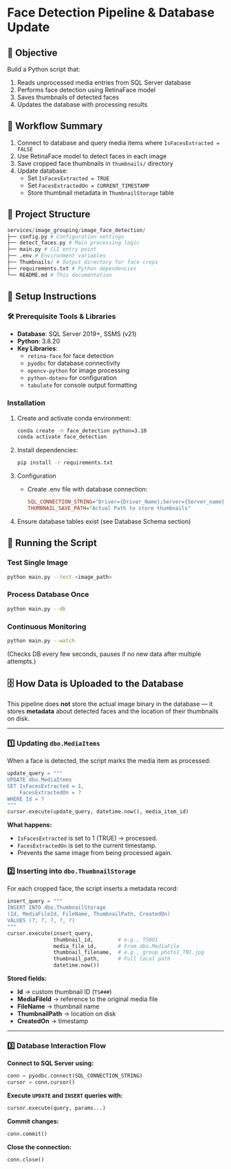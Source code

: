 # Face Detection Pipeline & Database Update

## 🎯 Objective
Build a Python script that:
1. Reads unprocessed media entries from SQL Server database
2. Performs face detection using RetinaFace model
3. Saves thumbnails of detected faces
4. Updates the database with processing results

## 🔄 Workflow Summary
1. Connect to database and query media items where `IsFacesExtracted = FALSE`
2. Use RetinaFace model to detect faces in each image
3. Save cropped face thumbnails in `thumbnails/` directory
4. Update database:
   - Set `IsFacesExtracted = TRUE`
   - Set `FacesExtractedOn = CURRENT_TIMESTAMP`
   - Store thumbnail metadata in `ThumbnailStorage` table

## 📂 Project Structure
```python
services/image_grouping/image_face_detection/
├── config.py # Configuration settings
├── detect_faces.py # Main processing logic
├── main.py # CLI entry point
├── .env # Environment variables
├── Thumbnails/ # Output directory for face crops
├── requirements.txt # Python dependencies
└── README.md # This documentation
```

## 🚀 Setup Instructions

### 🛠️ Prerequisite Tools & Libraries
- **Database**: SQL Server 2019+, SSMS (v21)
- **Python**: 3.8.20
- **Key Libraries**:
  - `retina-face` for face detection
  - `pyodbc` for database connectivity
  - `opencv-python` for image processing
  - `python-dotenv` for configuration
  - `tabulate` for console output formatting

### Installation
1. Create and activate conda environment:
   ```bash
   conda create -n face_detection python=3.10
   conda activate face_detection
   ```
2. Install dependencies:
    ```bash
    pip install -r requirements.txt
    ```
3. Configuration
    - Create .env file with database connection:

        ```ini
        SQL_CONNECTION_STRING="Driver={Driver_Name};Server={Server_name};Database=MetaData;Encrypt=no;TrustServerCertificate=no;"
        THUMBNAIL_SAVE_PATH="Actual Path to store thumbnails"
        ```

4. Ensure database tables exist (see Database Schema section)

## 🚀 Running the Script

### Test Single Image
```bash
python main.py --test <image_path>
```

### Process Database Once
```bash
python main.py --db
```

### Continuous Monitoring
```bash
python main.py --watch
```

(Checks DB every few seconds, pauses if no new data after multiple attempts.)


## 🗄️ How Data is Uploaded to the Database

This pipeline does **not** store the actual image binary in the database — it stores **metadata** about detected faces and the location of their thumbnails on disk.

---

### 1️⃣ Updating `dbo.MediaItems`

When a face is detected, the script marks the media item as processed:

```python
update_query = """
UPDATE dbo.MediaItems 
SET IsFacesExtracted = 1,
    FacesExtractedOn = ?
WHERE Id = ?
"""
cursor.execute(update_query, datetime.now(), media_item_id)
```

**What happens:**

- `IsFacesExtracted` is set to 1 (TRUE) → processed.
- `FacesExtractedOn` is set to the current timestamp.
- Prevents the same image from being processed again.

### 2️⃣ Inserting into `dbo.ThumbnailStorage`

For each cropped face, the script inserts a metadata record:

```python
insert_query = """
INSERT INTO dbo.ThumbnailStorage 
(Id, MediaFileId, FileName, ThumbnailPath, CreatedOn)
VALUES (?, ?, ?, ?, ?)
"""
cursor.execute(insert_query,
               thumbnail_id,        # e.g., TS001
               media_file_id,       # From dbo.MediaFile
               thumbnail_filename,  # e.g., group_photo1_TN1.jpg
               thumbnail_path,      # Full local path
               datetime.now())
```

**Stored fields:**

- **Id** → custom thumbnail ID (`TS###`)
- **MediaFileId** → reference to the original media file
- **FileName** → thumbnail name
- **ThumbnailPath** → location on disk
- **CreatedOn** → timestamp

---

### 3️⃣ Database Interaction Flow

**Connect to SQL Server using:**
```python
conn = pyodbc.connect(SQL_CONNECTION_STRING)
cursor = conn.cursor()
```

**Execute `UPDATE` and `INSERT` queries with:**
```python
cursor.execute(query, params...)
```

**Commit changes:**

```python
conn.commit()
```

**Close the connection:**
```python
conn.close()
```
